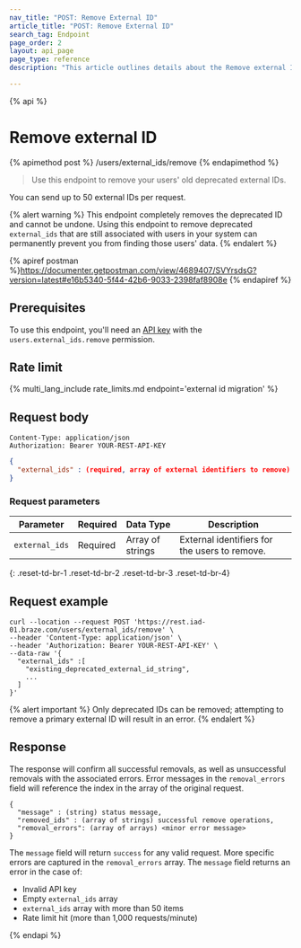 ```yaml
---
nav_title: "POST: Remove External ID"
article_title: "POST: Remove External ID"
search_tag: Endpoint
page_order: 2
layout: api_page
page_type: reference
description: "This article outlines details about the Remove external IDs endpoint."

---
```

{% api %}
# Remove external ID
{% apimethod post %}
/users/external_ids/remove
{% endapimethod %}

> Use this endpoint to remove your users' old deprecated external IDs. 

You can send up to 50 external IDs per request. 

{% alert warning %}
This endpoint completely removes the deprecated ID and cannot be undone. Using this endpoint to remove deprecated `external_ids` that are still associated with users in your system can permanently prevent you from finding those users' data.
{% endalert %}

{% apiref postman %}https://documenter.getpostman.com/view/4689407/SVYrsdsG?version=latest#e16b5340-5f44-42b6-9033-2398faf8908e {% endapiref %}

## Prerequisites

To use this endpoint, you'll need an [API key]({{site.baseurl}}/api/api_key/) with the `users.external_ids.remove` permission.

## Rate limit

{% multi_lang_include rate_limits.md endpoint='external id migration' %}

## Request body

```
Content-Type: application/json
Authorization: Bearer YOUR-REST-API-KEY
```

```json
{
  "external_ids" : (required, array of external identifiers to remove)
}
```

### Request parameters

| Parameter | Required | Data Type | Description |
| --------- | ---------| --------- | ----------- |
| `external_ids` | Required | Array of strings | External identifiers for the users to remove. |
{: .reset-td-br-1 .reset-td-br-2 .reset-td-br-3  .reset-td-br-4}

## Request example
```
curl --location --request POST 'https://rest.iad-01.braze.com/users/external_ids/remove' \
--header 'Content-Type: application/json' \
--header 'Authorization: Bearer YOUR-REST-API-KEY' \
--data-raw '{
  "external_ids" :[
    "existing_deprecated_external_id_string",
    ...
  ]
}'
```
{% alert important %}
Only deprecated IDs can be removed; attempting to remove a primary external ID will result in an error.
{% endalert %}

## Response 
The response will confirm all successful removals, as well as unsuccessful removals with the associated errors. Error messages in the `removal_errors` field will reference the index in the array of the original request.

```
{
  "message" : (string) status message,
  "removed_ids" : (array of strings) successful remove operations,
  "removal_errors": (array of arrays) <minor error message>
}
```

The `message` field will return `success` for any valid request. More specific errors are captured in the `removal_errors` array. The `message` field returns an error in the case of:
- Invalid API key
- Empty `external_ids` array
- `external_ids` array with more than 50 items
- Rate limit hit (more than 1,000 requests/minute)

{% endapi %}
